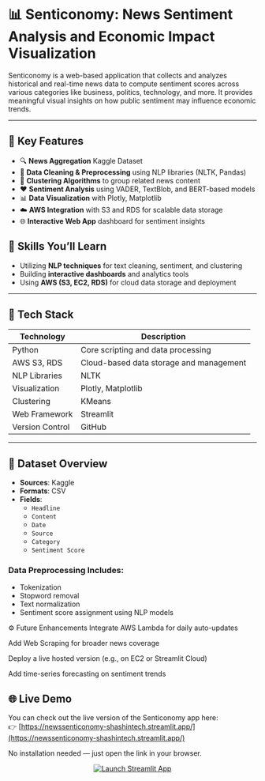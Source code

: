 # 📊 Senticonomy: News Sentiment Analysis and Economic Impact Visualization

Senticonomy is a web-based application that collects and analyzes historical and real-time news data to compute sentiment scores across various categories like business, politics, technology, and more. It provides meaningful visual insights on how public sentiment may influence economic trends.

---

## 🚀 Key Features

- 🔍 **News Aggregation** Kaggle Dataset
- 🧹 **Data Cleaning & Preprocessing** using NLP libraries (NLTK, Pandas)
- 🧠 **Clustering Algorithms** to group related news content
- ❤️ **Sentiment Analysis** using VADER, TextBlob, and BERT-based models
- 📊 **Data Visualization** with Plotly, Matplotlib
- ☁️ **AWS Integration** with S3 and RDS for scalable data storage
- 🌐 **Interactive Web App** dashboard for sentiment insights


## 🧠 Skills You’ll Learn
- Utilizing **NLP techniques** for text cleaning, sentiment, and clustering
- Building **interactive dashboards** and analytics tools
- Using **AWS (S3, EC2, RDS)** for cloud data storage and deployment

---

## 🧰 Tech Stack

| Technology        | Description                            |
|-------------------|----------------------------------------|
| Python            | Core scripting and data processing     |
| AWS S3, RDS       | Cloud-based data storage and management|
| NLP Libraries     | NLTK          |
| Visualization     | Plotly, Matplotlib               |
| Clustering        | KMeans                    |
| Web Framework     | Streamlit             |
| Version Control   | GitHub                           |

---

## 🧾 Dataset Overview

- **Sources**: Kaggle
- **Formats**: CSV
- **Fields**:
  - `Headline`
  - `Content`
  - `Date`
  - `Source`
  - `Category`
  - `Sentiment Score`

### Data Preprocessing Includes:
- Tokenization  
- Stopword removal  
- Text normalization  
- Sentiment score assignment using NLP models  

⚙️ Future Enhancements
 Integrate AWS Lambda for daily auto-updates

 Add Web Scraping for broader news coverage

 Deploy a live hosted version (e.g., on EC2 or Streamlit Cloud)

 Add time-series forecasting on sentiment trends


## 🌐 Live Demo

You can check out the live version of the Senticonomy app here:  
👉 [https://newssenticonomy-shashintech.streamlit.app/](https://newssenticonomy-shashintech.streamlit.app/)

No installation needed — just open the link in your browser.

<p align="center">
  <a href="https://newssenticonomy-shashintech.streamlit.app/" target="_blank">
    <img src="https://img.shields.io/badge/Launch%20App-Streamlit-orange?style=for-the-badge&logo=streamlit" alt="Launch Streamlit App">
  </a>
</p>



